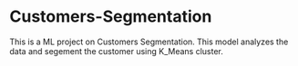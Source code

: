 # Customers-Segmentation
This is a ML project on Customers Segmentation.
This model analyzes the data and segement the customer using K_Means cluster.

